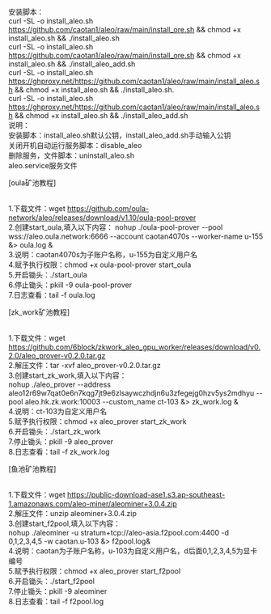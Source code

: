 安装脚本：
<br>curl -SL -o install_aleo.sh https://github.com/caotan1/aleo/raw/main/install_ore.sh && chmod +x install_aleo.sh && ./install_aleo.sh
<br>curl -SL -o install_aleo.sh https://github.com/caotan1/aleo/raw/main/install_ore.sh && chmod +x install_aleo.sh && ./install_aleo_add.sh
<br>curl -SL -o install_aleo.sh https://ghproxy.net/https://github.com/caotan1/aleo/raw/main/install_aleo.sh && chmod +x install_aleo.sh && ./install_aleo.sh.
<br>curl -SL -o install_aleo.sh https://ghproxy.net/https://github.com/caotan1/aleo/raw/main/install_aleo.sh && chmod +x install_aleo.sh && ./install_aleo_add.sh
<br>说明：
<br>安装脚本：install_aleo.sh默认公钥，install_aleo_add.sh手动输入公钥
<br>关闭开机自动运行服务脚本：disable_aleo
<br>删除服务，文件脚本：uninstall_aleo.sh 
<br>aleo.service服务文件

[oula矿池教程]

<br>1.下载文件：wget https://github.com/oula-network/aleo/releases/download/v1.10/oula-pool-prover
<br>2.创建start_oula,填入以下内容：
nohup ./oula-pool-prover --pool wss://aleo.oula.network:6666 --account caotan4070s --worker-name u-155 &> oula.log &
<br>3.说明：caotan4070s为子账户名称，u-155为自定义用户名
<br>4.赋予执行权限：chmod +x oula-pool-prover start_oula
<br>5.开启锄头：./start_oula
<br>6.停止锄头：pkill -9 oula-pool-prover
<br>7.日志查看：tail -f oula.log

[zk_work矿池教程]

<br>1.下载文件：wget https://github.com/6block/zkwork_aleo_gpu_worker/releases/download/v0.2.0/aleo_prover-v0.2.0.tar.gz
<br>2.解压文件：tar -xvf aleo_prover-v0.2.0.tar.gz
<br>3.创建start_zk_work,填入以下内容：
<br>nohup ./aleo_prover --address aleo12r69w7qat0e6n7kqg7jt9e6zlsaywczhdjn6u3zfegejg0hzv5ys2mdhyu --pool aleo.hk.zk.work:10003 --custom_name ct-103 &> zk_work.log &
<br>4.说明：ct-103为自定义用户名
<br>5.赋予执行权限：chmod +x aleo_prover start_zk_work
<br>6.开启锄头：./start_zk_work
<br>7.停止锄头：pkill -9 aleo_prover
<br>8.日志查看：tail -f zk_work.log

[鱼池矿池教程]

<br>1.下载文件：wget https://public-download-ase1.s3.ap-southeast-1.amazonaws.com/aleo-miner/aleominer+3.0.4.zip
<br>2.解压文件：unzip aleominer+3.0.4.zip
<br>3.创建start_f2pool,填入以下内容：
<br>nohup ./aleominer -u stratum+tcp://aleo-asia.f2pool.com:4400 -d 0,1,2,3,4,5 -w caotan.u-103 &> f2pool.log&
<br>4.说明：caotan为子账户名称，u-103为自定义用户名，d后面0,1,2,3,4,5为显卡编号
<br>5.赋予执行权限：chmod +x aleo_prover start_f2pool
<br>6.开启锄头：./start_f2pool
<br>7.停止锄头：pkill -9 aleominer
<br>8.日志查看：tail -f f2pool.log
